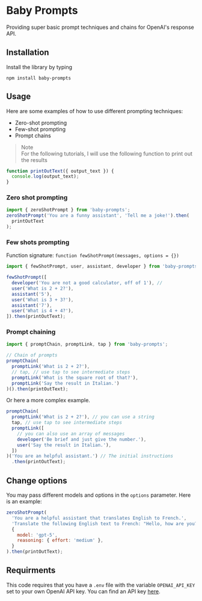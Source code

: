 # Baby Prompts

Providing super basic prompt techniques and chains for OpenAI's response API.

## Installation

Install the library by typing

`npm install baby-prompts`

## Usage

Here are some examples of how to use different prompting techniques:

- Zero-shot prompting
- Few-shot prompting
- Prompt chains

> Note  
> For the following tutorials, I will use the following function to print out the results

```js
function printOutText({ output_text }) {
  console.log(output_text);
}
```

### Zero shot prompting

```js
import { zeroShotPrompt } from 'baby-prompts';
zeroShotPrompt('You are a funny assistant', 'Tell me a joke!').then(
  printOutText
);
```

### Few shots prompting

Function signature: `function fewShotPrompt(messages, options = {}) `

```js
import { fewShotPrompt, user, assistant, developer } from 'baby-prompts';

fewShotPrompt([
  developer('You are not a good calculator, off of 1'), //
  user('What is 2 + 2?'),
  assistant('5'),
  user('What is 3 + 3?'),
  assistant('7'),
  user('What is 4 + 4?'),
]).then(printOutText);
```

### Prompt chaining

```js
import { promptChain, promptLink, tap } from 'baby-prompts';

// Chain of prompts
promptChain(
  promptLink('What is 2 + 2?'),
  // tap, // use tap to see intermediate steps
  promptLink('What is the square root of that?'),
  promptLink('Say the result in Italian.')
)().then(printOutText);
```

Or here a more complex example.

```js
promptChain(
  promptLink('What is 2 + 2?'), // you can use a string
  tap, // use tap to see intermediate steps
  promptLink([
    // you can also use an array of messages
    developer('Be brief and just give the number.'),
    user('Say the result in Italian.'),
  ])
)('You are an helpful assistant.') // The initial instructions
  .then(printOutText);
```

## Change options

You may pass different models and options in the `options` parameter. Here is an example:

```js
zeroShotPrompt(
  'You are a helpful assistant that translates English to French.',
  'Translate the following English text to French: "Hello, how are you?"',
  {
    model: 'gpt-5',
    reasoning: { effort: 'medium' },
  }
).then(printOutText);
```

## Requirments

This code requires that you have a `.env` file with the variable `OPENAI_API_KEY` set to your own OpenAI API key. You can find an API key [here](https://platform.openai.com/api-keys).
